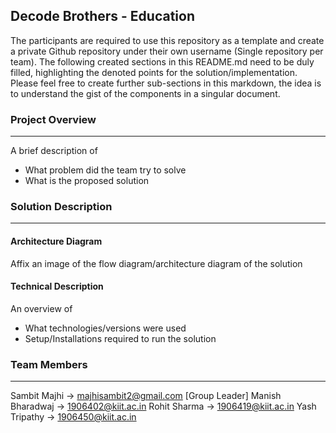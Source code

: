 ## Decode Brothers - Education

The participants are required to use this repository as a template and create a private Github repository under their own username (Single repository per team). The following created sections in this README.md need to be duly filled, highlighting the denoted points for the solution/implementation. Please feel free to create further sub-sections in this markdown, the idea is to understand the gist of the components in a singular document.

### Project Overview
----------------------------------

A brief description of 
* What problem did the team try to solve
* What is the proposed solution

### Solution Description
----------------------------------

#### Architecture Diagram

Affix an image of the flow diagram/architecture diagram of the solution

#### Technical Description

An overview of 
* What technologies/versions were used
* Setup/Installations required to run the solution


### Team Members
----------------------------------

Sambit Majhi -> majhisambit2@gmail.com  [Group Leader]
Manish Bharadwaj -> 1906402@kiit.ac.in
Rohit Sharma -> 1906419@kiit.ac.in
Yash Tripathy -> 1906450@kiit.ac.in
